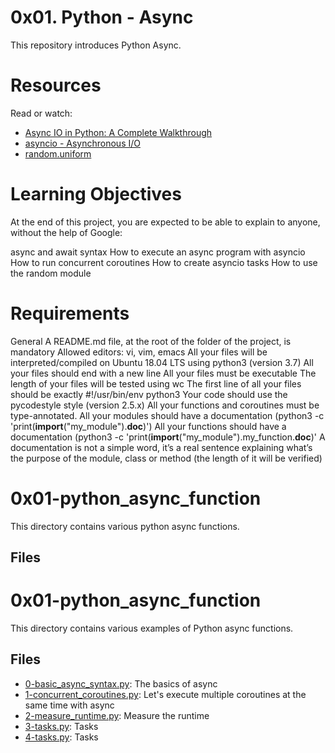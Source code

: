 # 0x01. Python - Async

This repository introduces Python Async.

# Resources
Read or watch:

- [Async IO in Python: A Complete Walkthrough](https://realpython.com/async-io-python/)
- [asyncio - Asynchronous I/O](https://docs.python.org/3/library/asyncio.html)
- [random.uniform](https://docs.python.org/3/library/random.html#random.uniform)

# Learning Objectives
At the end of this project, you are expected to be able to explain to anyone, without the help of Google:

async and await syntax
How to execute an async program with asyncio
How to run concurrent coroutines
How to create asyncio tasks
How to use the random module

# Requirements
General
A README.md file, at the root of the folder of the project, is mandatory
Allowed editors: vi, vim, emacs
All your files will be interpreted/compiled on Ubuntu 18.04 LTS using python3 (version 3.7)
All your files should end with a new line
All your files must be executable
The length of your files will be tested using wc
The first line of all your files should be exactly #!/usr/bin/env python3
Your code should use the pycodestyle style (version 2.5.x)
All your functions and coroutines must be type-annotated.
All your modules should have a documentation (python3 -c 'print(__import__("my_module").__doc__)')
All your functions should have a documentation (python3 -c 'print(__import__("my_module").my_function.__doc__)'
A documentation is not a simple word, it’s a real sentence explaining what’s the purpose of the module, class or method (the length of it will be verified)

# 0x01-python_async_function

This directory contains various python async functions.

## Files

# 0x01-python_async_function

This directory contains various examples of Python async functions.

## Files

- [0-basic_async_syntax.py](./0x01-python_async_function/0-basic_async_syntax.py): The basics of async
- [1-concurrent_coroutines.py](./0x01-python_async_function/1-concurrent_coroutines.py): Let's execute multiple coroutines at the same time with async
- [2-measure_runtime.py](./0x01-python_async_function/2-measure_runtime.py): Measure the runtime
- [3-tasks.py](./0x01-python_async_function/3-tasks.py): Tasks
- [4-tasks.py](./0x01-python_async_function/4-tasks.py): Tasks
